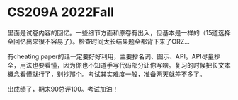# CS209A 2022Fall

里面是试卷内容的回忆。一些细节方面和原卷有出入，但基本是一样的（15道选择全回忆出来很不容易了）。检查时间太长结果题全都背下来了ORZ...

有cheating paper的话一定要好好利用，主要抄名词、图示、API。API尽量抄全，用法也要看懂，因为你也不知道手写代码部分让你写啥。复习的时候把长文本概念看懂就行了，别抄那个。考试其实难度一般，准备两天就差不多了。

出成绩了，期末90总评100。考试加油！

